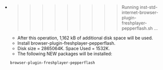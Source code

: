 * >>>>>>>>> Running inst-std-internet-browser-plugin-freshplayer-pepperflash.sh ...
  * After this operation, 1,162 kB of additional disk space will be used.
  * Install browser-plugin-freshplayer-pepperflash.
  * Disk size = 2865064K. Space Used = 1532K.
  * The following NEW packages will be installed:
  ```bash
  browser-plugin-freshplayer-pepperflash
  ```
